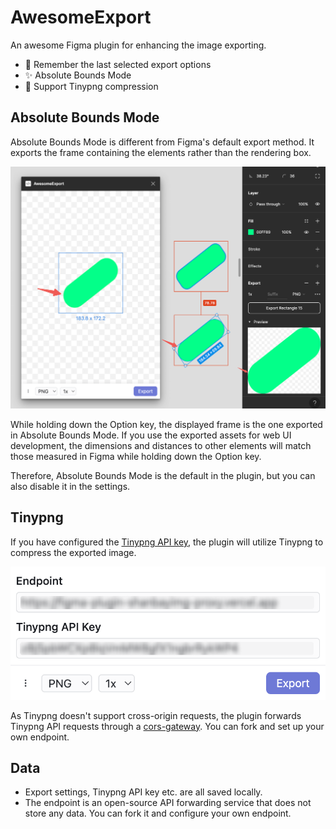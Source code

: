 # AwesomeExport

An awesome Figma plugin for enhancing the image exporting.

- 🧠 Remember the last selected export options
- ✨ Absolute Bounds Mode
- 🐼 Support Tinypng compression

## Absolute Bounds Mode

Absolute Bounds Mode is different from Figma's default export method. It exports the frame containing the elements rather than the rendering box.

![](./docs-1.png)

While holding down the Option key, the displayed frame is the one exported in Absolute Bounds Mode. If you use the exported assets for web UI development, the dimensions and distances to other elements will match those measured in Figma while holding down the Option key.

Therefore, Absolute Bounds Mode is the default in the plugin, but you can also disable it in the settings.

## Tinypng

If you have configured the [Tinypng API key](https://tinypng.com/developers), the plugin will utilize Tinypng to compress the exported image.

![](./docs-2.png)

As Tinypng doesn't support cross-origin requests, the plugin forwards Tinypng API requests through a [cors-gateway](https://github.com/taterboom/cors-gateway). You can fork and set up your own endpoint.

## Data

- Export settings, Tinypng API key etc. are all saved locally.
- The endpoint is an open-source API forwarding service that does not store any data. You can fork it and configure your own endpoint.
